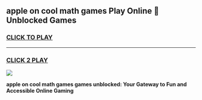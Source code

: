 
## apple on cool math games Play Online 👋 Unblocked Games
<h3>
<a href="https://news.freeplayer.one?title=apple_on_cool_math_games&ref=17CMG">CLICK TO PLAY</a></h3>
<hr>

<h3>
<a href="https://news.freeplayer.one?title=apple_on_cool_math_games&ref=17CMG">CLICK 2 PLAY</a>
  
</h3>

<a href="https://news.freeplayer.one?title=apple_on_cool_math_games&ref=17CMG/"><img src="https://clearcache.store/games.png"></a>


**apple on cool math games games unblocked: Your Gateway to Fun and Accessible Online Gaming**
